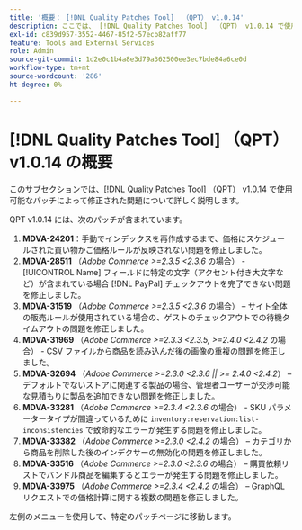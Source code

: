 ```yaml
---
title: '概要： [!DNL Quality Patches Tool]  （QPT） v1.0.14'
description: ここでは、 [!DNL Quality Patches Tool]  （QPT） v1.0.14 で使用可能なパッチによって修正された問題について詳しく説明します。
exl-id: c839d957-3552-4467-85f2-57ecb82aff77
feature: Tools and External Services
role: Admin
source-git-commit: 1d2e0c1b4a8e3d79a362500ee3ec7bde84a6ce0d
workflow-type: tm+mt
source-wordcount: '286'
ht-degree: 0%

---
```


# [!DNL Quality Patches Tool] （QPT） v1.0.14 の概要

このサブセクションでは、[!DNL Quality Patches Tool] （QPT） v1.0.14 で使用可能なパッチによって修正された問題について詳しく説明します。

QPT v1.0.14 には、次のパッチが含まれています。

1. **MDVA-24201**：手動でインデックスを再作成するまで、価格にスケジュールされた買い物かご価格ルールが反映されない問題を修正しました。
1. **MDVA-28511** （*Adobe Commerce >=2.3.5 &lt;2.3.6* の場合） - [!UICONTROL Name] フィールドに特定の文字（アクセント付き大文字など）が含まれている場合 [!DNL PayPal] チェックアウトを完了できない問題を修正しました。
1. **MDVA-31519** （*Adobe Commerce >=2.3.5 &lt;2.3.6* の場合） – サイト全体の販売ルールが使用されている場合の、ゲストのチェックアウトでの待機タイムアウトの問題を修正しました。
1. **MDVA-31969** （*Adobe Commerce >=2.3.3 &lt;2.3.5, >=2.4.0 &lt;2.4.2* の場合） - CSV ファイルから商品を読み込んだ後の画像の重複の問題を修正しました。
1. **MDVA-32694** （*Adobe Commerce >=2.3.0 &lt;2.3.6 || >= 2.4.0 &lt;2.4.2*） – デフォルトでないストアに関連する製品の場合、管理者ユーザーが交渉可能な見積もりに製品を追加できない問題を修正しました。
1. **MDVA-33281** （*Adobe Commerce >=2.3.4 &lt;2.3.6* の場合） - SKU パラメータータイプが間違っているために `inventory:reservation:list-inconsistencies` で致命的なエラーが発生する問題を修正しました。
1. **MDVA-33382** （*Adobe Commerce >=2.3.0 &lt;2.4.2* の場合） – カテゴリから商品を削除した後のインデクサーの無効化の問題を修正しました。
1. **MDVA-33516** （*Adobe Commerce >=2.3.0 &lt;2.3.6* の場合） – 購買依頼リストでバンドル商品を編集するとエラーが発生する問題を修正しました。
1. **MDVA-33975** （*Adobe Commerce >=2.3.4 &lt;2.4.2* の場合） – GraphQL リクエストでの価格計算に関する複数の問題を修正しました。

左側のメニューを使用して、特定のパッチページに移動します。
